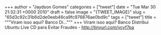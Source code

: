 
+++
author = "Jaydson Gomes"
categories = ["tweet"]
date = "Tue Mar 30 21:32:31 +0000 2010"
draft = false
image = "{TWEET_IMAGE}"
slug = "65d3c92c31b6d2de0eeb46ca9fc976876ae0bd9c"
tags = ["tweet"]
title = """Viram isso aqui? Banco Di..."""
+++
Viram isso aqui? Banco Distribui Ubuntu Live CD para Evitar Fraudes - http://tinyurl.com/ycyf7pa
